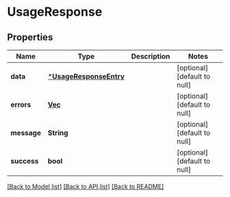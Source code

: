# UsageResponse

## Properties

| Name        | Type                                             | Description | Notes                        |
| ----------- | ------------------------------------------------ | ----------- | ---------------------------- |
| **data**    | [***UsageResponseEntry**](UsageResponseEntry.md) |             | [optional] [default to null] |
| **errors**  | [**Vec<Error>**](Error.md)                       |             | [optional] [default to null] |
| **message** | **String**                                       |             | [optional] [default to null] |
| **success** | **bool**                                         |             | [optional] [default to null] |

[[Back to Model list]](../README.md#documentation-for-models) [[Back to API list]](../README.md#documentation-for-api-endpoints) [[Back to README]](../README.md)

